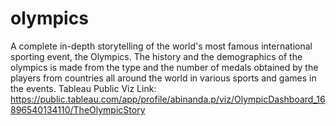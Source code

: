 # olympics
A complete in-depth storytelling of the world's most famous international sporting event, the Olympics. The history and the demographics of the olympics is made from the type and the number of medals obtained by the players from countries all around the world in various sports and games in the events.
Tableau Public Viz Link:   https://public.tableau.com/app/profile/abinanda.p/viz/OlympicDashboard_16896540134110/TheOlympicStory
